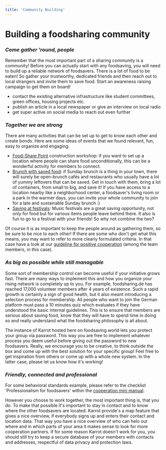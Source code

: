 ```yaml
---
title: 'Community Building'
---
```


# Building a foodsharing community

### <div class="fa fa-arrow-right"></div> _Come gather 'round, people_

Remember that the most important part of a sharing community is a community! Before you can actually start with any foodsaving, you will need to build up a reliable network of foodsavers. There is a lot of food to be eaten! So gather your trustworthy, dedicated friends and then reach out to local strangers and invite them to save food. Start an awareness raising campaign to get them on board!

* contact the existing alternative infrastructure like student committees, green offices, housing projects etc.
* publish an article in a local newspaper or give an interview on local radio
* get super active on social media to reach out even further

### <div class="fa fa-handshake-o"></div> _Together we are strong_

There are many activities that can be set up to get to know each other and create bonds. Here are some ideas of events that we found relevant, fun, easy to organize and engaging:

* <a href="https://yunity.atlassian.net/wiki/spaces/FSINT/pages/43909145/Food-Share+Point+Mini+Manual" target="_blank">Food-Share Point</a> construction workshop: if you want to set up a location where people can share food unconditionally, this can be a wonderful activity for members to connect.
* <a href="https://yunity.atlassian.net/wiki/spaces/FSINT/pages/89124714/Foodsharing+Brunch" target="_target">Brunch with saved food</a>: if Sunday brunch is a thing in your town, there will surely be open-brunch cafés and restaurants who usually have a lot of yummy leftovers that can be saved. Get in touch with them, bring a lot of containers, from small to big, and save it! If you have access to a location nearby like a neighborhood center, a foodsaver's living room or a park in the warmer days, you can invite your whole community to join for a late and sustainable Sunday brunch :)
* <a href="https://yunity.atlassian.net/wiki/spaces/FSINT/pages/50069505/Foodsaving+at+festivals" target="_blank">Saving at festivals</a>: Music festivals are a great saving opportunity, not only for food but for various items people leave behind there. It also is fun to go to a festival with your friends! So why not combine the two?

Of course it is as important to keep the people around as gathering them, so be sure to be nice to each other! If there are some who don't get what this means, you may want to refer to more clearly formulated criteria. In that case have a look at our <a href="https://yunity.atlassian.net/wiki/spaces/FSINT/pages/43909164/Guideline+for+positive+cooperation" target="_blank">guideline for positive cooperation</a> (among the team members, in this case).

### <div class="fa fa-asterisk"></div> _As big as possible while still managable_

Some sort of membership control can become useful if your initiative grows fast. There are many ways to implement this and how you organize your rising network is completely up to you. For example, foodsharing.de has reached 17,000 volunteer members after 4 years of existence. Such a rapid growth is certainly a sign of good health, but it also meant introducing a selection process for membership. All people who want to join the German platform must pass a 10 minutes quiz which evaluates if they have understood the basic internal guidelines. This is to ensure that members are serious about saving food, know that they will have to spend time in doing so and really understand what the foodsharing philosophy is all about.

The instance of Karrot hosted here on foodsaving.world lets you protect your group via password. This way you are free to implement whatever process you deem useful before giving out the password to new foodsavers. Really, we encourage you to be creative, to think outside the box and come up with the best solution for your specific group! Feel free to get inspiration from others or come up with a whole new system. In the latter case, please let us know how it's working!

### <div class="fa fa-female"></div> _Friendly, connected and professional_

For some behavioral standards example, please refer to the checklist 'Professionalism for foodsavers' within the <a href="https://yunity.atlassian.net/wiki/spaces/FSINT/pages/46203075/How+to+build+and+maintain+cooperations+with+stores" target="_blank">cooperation mini manual</a>.

However you choose to work together, the most important thing is, that you _do_. To make that possible it's important to stay in contact and to know where the other foodsavers are located. Karrot provide's a map feature that gives a nice overview, if everybody signs up and enters their contact and location data. That way you have a nice overview of who can helo out where and in which parts of your area it makes sense to look for more cooperation partners. If for some reason Karrot doesn't work for you, you should still try to keep a secure database of your members with contacts and addresses, respectful of data privacy and protection laws.
